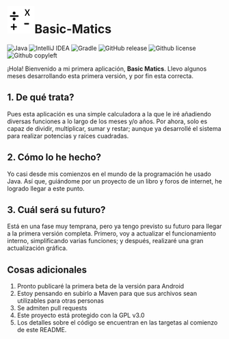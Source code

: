 # ![Logo](/src/main/resources/BSM-Official64.png)Basic-Matics #
![Java](https://img.shields.io/badge/Java-16-%230375A6?style=flat&logo=java)
![IntelliJ IDEA](https://img.shields.io/badge/IntelliJ%20IDEA-2021.2.1-blueviolet?style=flat&logo=intellijidea)
![Gradle](https://img.shields.io/badge/Gradle-7.2-blue?style=flat&logo=gradle)
![GitHub release](https://img.shields.io/github/v/release/MagicStar7213/Basic-Matics?include_prereleases&style=flat)
![Github license](https://img.shields.io/github/license/MagicStar7213/Basic-Matics?style=flat)
![Github copyleft](https://img.shields.io/badge/get%20it%20in-Maven-e83a3a?style=flat&logo=apachemaven)

¡Hola! Bienvenido a mi primera aplicación, **Basic Matics**. Llevo algunos meses desarrollando esta primera versión, y por fin esta correcta.

## 1. De qué trata? ##
Pues esta aplicación es una simple calculadora a la que le iré añadiendo diversas funciones a lo largo de los meses y/o años. Por ahora, solo es capaz de dividir, multiplicar,
sumar y restar; aunque ya desarrollé el sistema para realizar potencias y raíces cuadradas.

## 2. Cómo lo he hecho? ##
Yo casi desde mis comienzos en el mundo de la programación he usado Java. Así que, guiándome por un proyecto de un libro y foros de internet, he logrado llegar a este punto.

## 3. Cuál será su futuro? ##
Está en una fase muy temprana, pero ya tengo previsto su futuro para llegar a la primera versión completa. 
Primero, voy a actualizar el funcionamiento interno, simplificando varias funciones; y después, realizaré una gran actualización gráfica.

## Cosas adicionales ##
1. Pronto publicaré la primera beta de la versión para Android
2. Estoy pensando en subirlo a Maven para que sus archivos sean utilizables para otras personas
3. Se admiten pull requests
4. Este proyecto está protegido con la GPL v3.0
5. Los detalles sobre el código se encuentran en las targetas al comienzo de este README.

